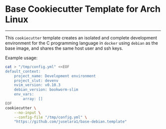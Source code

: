 # Base Cookiecutter Template for Arch Linux
---

This `cookiecutter` template creates an isolated and complete development environment for the C programming language in `docker` using `debian` as the base image, and shares the same host user and ssh keys.

Example usage:

```sh
cat > "/tmp/config.yml" <<EOF
default_context:
    project_name: Development environment
    project_slut: devenv
    nvim_version: v0.10.3
    debian_version: bookworm-slim
    env_vars: 
        array: []
EOF
cookiecutter \
    --no-input \
    --config-file "/tmp/config.yml" \
    "https://github.com/juselara1/base-debian.template"
```
